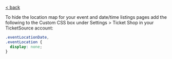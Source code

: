 [< back](../)

To hide the location map for your event and date/time listings pages add the following to the Custom CSS box under Settings > Ticket Shop in your TicketSource account:

```css
.eventLocationDate,
.eventLocation {
  display: none;
}
```

